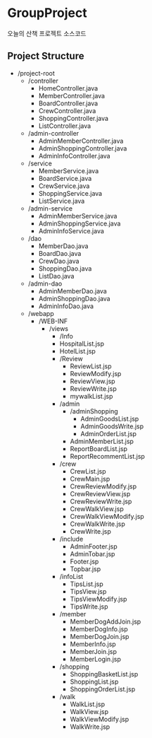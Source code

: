 # GroupProject
오늘의 산책 프로젝트 소스코드

## Project Structure

- /project-root
  - /controller
    - HomeController.java
    - MemberController.java
    - BoardController.java
    - CrewController.java
    - ShoppingController.java
    - ListController.java
  - /admin-controller
    - AdminMemberController.java
    - AdminShoppingController.java
    - AdminInfoController.java
  - /service
    - MemberService.java
    - BoardService.java
    - CrewService.java
    - ShoppingService.java
    - ListService.java
  - /admin-service
    - AdminMemberService.java
    - AdminShoppingService.java
    - AdminInfoService.java
  - /dao
    - MemberDao.java
    - BoardDao.java
    - CrewDao.java
    - ShoppingDao.java
    - ListDao.java
  - /admin-dao
    - AdminMemberDao.java
    - AdminShoppingDao.java
    - AdminInfoDao.java
  - /webapp
    - /WEB-INF
      - /views
        - /Info
        - HospitalList.jsp
        - HotelList.jsp
        - /Review
          - ReviewList.jsp
          - ReviewModify.jsp  
          - ReviewView.jsp   
          - ReviewWrite.jsp 
          - mywalkList.jsp      
        - /admin
          - /adminShopping
            - AdminGoodsList.jsp
            - AdminGoodsWrite.jsp 
            - AdminOrderList.jsp
          - AdminMemberList.jsp
          - ReportBoardList.jsp 
          - ReportRecommentList.jsp        
        - /crew
          - CrewList.jsp    
          - CrewMain.jsp
          - CrewReviewModify.jsp
          - CrewReviewView.jsp    
          - CrewReviewWrite.jsp
          - CrewWalkView.jsp
          - CrewWalkViewModify.jsp
          - CrewWalkWrite.jsp
          - CrewWrite.jsp    
        - /include
          - AdminFooter.jsp   
          - AdminTobar.jsp
          - Footer.jsp
          - Topbar.jsp
        - /infoList
          - TipsList.jsp
          - TipsView.jsp
          - TipsViewModify.jsp
          - TipsWrite.jsp    
        - /member
          - MemberDogAddJoin.jsp   
          - MemberDogInfo.jsp
          - MemberDogJoin.jsp
          - MemberInfo.jsp
          - MemberJoin.jsp
          - MemberLogin.jsp
        - /shopping
          - ShoppingBasketList.jsp  
          - ShoppingList.jsp
          - ShoppingOrderList.jsp   
        - /walk
          - WalkList.jsp
          - WalkView.jsp
          - WalkViewModify.jsp
          - WalkWrite.jsp








































































